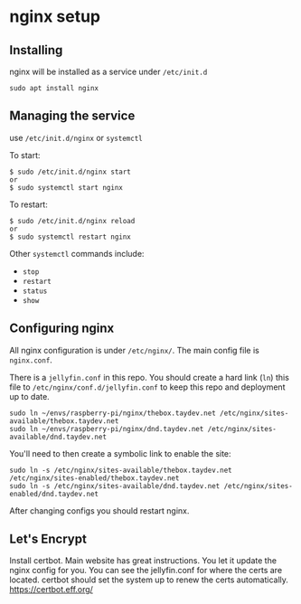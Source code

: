 # nginx setup

## Installing

nginx will be installed as a service under `/etc/init.d`

```
sudo apt install nginx
```

## Managing the service

use `/etc/init.d/nginx` or `systemctl`

To start:
```
$ sudo /etc/init.d/nginx start
or
$ sudo systemctl start nginx
```

To restart:
```
$ sudo /etc/init.d/nginx reload
or
$ sudo systemctl restart nginx
```

Other `systemctl` commands include:
* `stop`
* `restart`
* `status`
* `show`

## Configuring nginx

All nginx configuration is under `/etc/nginx/`. The main config file is `nginx.conf`.

There is a `jellyfin.conf` in this repo. You should create a hard link (`ln`)
this file to `/etc/nginx/conf.d/jellyfin.conf` to keep this repo and deployment
up to date.

```
sudo ln ~/envs/raspberry-pi/nginx/thebox.taydev.net /etc/nginx/sites-available/thebox.taydev.net
sudo ln ~/envs/raspberry-pi/nginx/dnd.taydev.net /etc/nginx/sites-available/dnd.taydev.net
```

You'll need to then create a symbolic link to enable the site:

```
sudo ln -s /etc/nginx/sites-available/thebox.taydev.net /etc/nginx/sites-enabled/thebox.taydev.net
sudo ln -s /etc/nginx/sites-available/dnd.taydev.net /etc/nginx/sites-enabled/dnd.taydev.net
```

After changing configs you should restart nginx.

## Let's Encrypt

Install certbot. Main website has great instructions. You let it update the
nginx config for you. You can see the jellyfin.conf for where the certs are
located. certbot should set the system up to renew the certs automatically.
https://certbot.eff.org/
